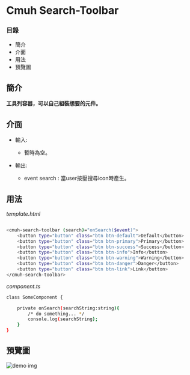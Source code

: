 # Cmuh Search-Toolbar

### 目錄
  
  - 簡介
  - 介面
  - 用法
  - 預覽圖
  
## 簡介

**工具列容器，可以自己組裝想要的元件。**
  
## 介面

- 輸入:
    - 暫時為空。 

- 輸出:
    - event search : 當user按壓搜尋icon時產生。
    
## 用法

_template.html_

```sh

<cmuh-search-toolbar (search)="onSearch($event)">
    <button type="button" class="btn btn-default">Default</button>
    <button type="button" class="btn btn-primary">Primary</button>
    <button type="button" class="btn btn-success">Success</button>
    <button type="button" class="btn btn-info">Info</button>
    <button type="button" class="btn btn-warning">Warning</button>
    <button type="button" class="btn btn-danger">Danger</button>
    <button type="button" class="btn btn-link">Link</button>
</cmuh-search-toolbar>

```
_component.ts_

```sh
class SomeComponent {

    private onSearch(searchString:string){
        /* do something... */
        console.log(searchString);
    }
}
```

## 預覽圖
![demo img](http://i.imgur.com/0w6omDO.png)


